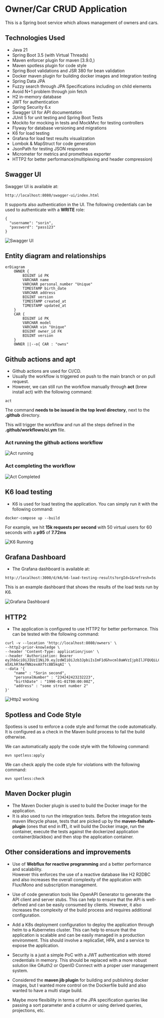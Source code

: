 # Owner/Car CRUD Application


This is a Spring boot service which allows management of owners and cars.

## Technologies Used
- Java 21
- Spring Boot 3.5 (with Virtual Threads)
- Maven enforcer plugin for maven [3.9.0,)
- Maven spotless plugin for code style
- Spring Boot validations and JSR 380 for bean validation
- Docker maven plugin for building docker images and Integration testing
- Spring Data JPA 
- Fuzzy search through JPA Specifications including on child elements
- Avoid N+1 problem through join fetch
- H2 in-memory database
- JWT for authentication
- Spring Security 6.x
- Swagger UI for API documentation
- JUnit 5 for unit testing and Spring Boot Tests
- Mockito for mocking in tests and MockMvc for testing controllers
- Flyway for database versioning and migrations
- K6 for load testing
- Grafana for load test results visualization
- Lombok & MapStruct for code generation
- JsonPath for testing JSON responses
- Micrometer for metrics and prometheus exporter
- HTTP2 for better performance(multiplexing and header compression)



## Swagger UI

Swagger UI is available at:
```
http://localhost:8080/swagger-ui/index.html
```

It supports also authentication in the UI.
The following credentials can be used to authenticate with a **WRITE** role:
```
{
  "username": "sorin",
  "password": "pass123"
}
````

![Swagger UI](images/swagger-ui-auth.png)


## Entity diagram and relationships

```mermaid
erDiagram
    OWNER {
        BIGINT id PK
        VARCHAR name
        VARCHAR personal_number "Unique"
        TIMESTAMP birth_date
        VARCHAR address
        BIGINT version
        TIMESTAMP created_at
        TIMESTAMP updated_at
    }
    CAR {
        BIGINT id PK
        VARCHAR model
        VARCHAR vin "Unique"
        BIGINT owner_id FK
        BIGINT version
    }
    OWNER ||--o{ CAR : "owns"
```


## Github actions and apt
- Github actions are used for CI/CD.
- Usually the workflow is triggered on push to the main branch or on pull request.
- However, we can still run the workflow manually through **act** (brew install act) with the following command:
```
act
```

The command **needs to be issued in the top level directory**, next to the **.github** directory.

This will trigger the workflow and run all the steps defined in the **.github/workflows/ci.ym** file.

### Act running the github actions workflow
![Act running](images/act-running.png)


### Act completing the workflow
![Act Completed](images/act-completed.png)


## K6 load testing

- K6 is used for load testing the application.
You can simply run it with the following command:
```
docker-compose up --build
```

For example, we hit **15k requests per second** with 50 virtual users for 60 seconds with a **p95** of **7.72ms**

![K6 Running](images/k6-running.png)



## Grafana Dashboard
- The Grafana dashboard is available at:
```
http://localhost:3000/d/k6/k6-load-testing-results?orgId=1&refresh=5s
```

This is an example dashboard that shows the results of the load tests run by K6.

![Grafana Dashboard](images/grafana-dashboard.png)


## HTTP2

- The application is configured to use HTTP2 for better performance.
This can be tested with the following command:
```
curl -v --location 'http://localhost:8080/owners' \
--http2-prior-knowledge \
--header 'Content-Type: application/json' \
--header 'Authorization: Bearer eyJhbGciOiJIUzI1NiJ9.eyJzdWIiOiJzb3JpbiIsImF1dGhvcml0aWVzIjpbIlJFQUQiLCJXUklURSJdfQ.0TBa_EilUxZFJeQ-m5XLhR7AefNNzexAXftc8B5kqAI' \
--data '{
    "name" : "Sorin second",
    "personalNumber" : "234242423232223",
    "birthDate" : "1990-01-01T00:00:00Z",
    "address" : "some street number 2"
}'
```

![Http2 working](images/http-2-working.png)


## Spotless and Code Style

Spotless is used to enforce a code style and format the code automatically.
It is configured as a check in the Maven build process to fail the build otherwise.

We can automatically apply the code style with the following command:
```
mvn spotless:apply
```

We can check apply the code style for violations with the following command:
```
mvn spotless:check
```

## Maven Docker plugin
- The Maven Docker plugin is used to build the Docker image for the application.
- It is also used to run the integration tests. Before the integration tests maven lifecycle phase, tests that are picked up by the **maven-failsafe-plugin** (ones that end in **IT**), it will build the Docker image, run the container, execute the tests against the dockerized application container(blackbox) and then stop the application container.

## Other considerations and improvements
- Use of **Webflux for reactive programming** and a better performance and scalability.  
However this enforces the use of a reactive database like H2 R2DBC and also increases the overall complexity of the application with Flux/Mono and subscription management.

- Use of code generation tools like OpenAPI Generator to generate the API client and server stubs. This can help to ensure that the API is well-defined and can be easily consumed by clients. However, it also increases the complexity of the build process and requires additional configuration.

- Add a K8s deployment configuration to deploy the application through helm to a Kubernetes cluster. This can help to ensure that the application is scalable and can be easily managed in a production environment.
This should involve a replicaSet, HPA, and a service to expose the application.

- Security is a just a simple PoC with a JWT authentication with stored credentials in memory.
This should be replaced with a more robust solution like OAuth2 or OpenID Connect with a proper user management system.

- Considered the **maven jib plugin** for building and publishing docker images, but I wanted more control on the Dockerfile build and also wanted to have a multi stage build.

- Maybe more flexibility in terms of the JPA specification queries like passing a sort parameter and a column or using derived queries, projections, etc.